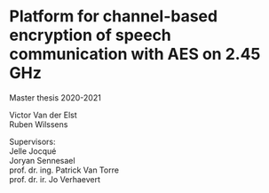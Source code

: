 # Platform for channel-based encryption of speech communication with AES on 2.45 GHz
 
 Master thesis 2020-2021

 Victor Van der Elst\
 Ruben Wilssens

 Supervisors:\
 Jelle Jocqué\
 Joryan Sennesael\
 prof. dr. ing. Patrick Van Torre\
 prof. dr. ir. Jo Verhaevert
